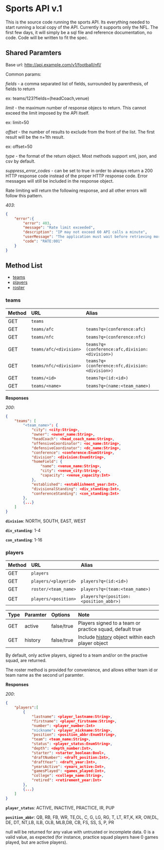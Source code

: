 # Sports API v.1


This is the source code running the sports API.  Its everything needed to start running a local copy of the API.  Currently it supports only the NFL.  The first few days, it will simply be a sql file and reference documentation, no code.  Code will be written to fit the spec.

## Shared Paramters

Base url: http://api.example.com/v1/football/nfl/

Common params:

*fields* - a comma separated list of fields, surrounded by parenthesis, of fields to return

ex: teams/123?fields=(headCoach,venue)

*limit* - the maximum number of response objecs to return.  This cannot exceed the limit imposed by the API itself.

ex: limit=50

*offset* - the number of results to exclude from the front of the list. The first result will be the n+1th result.

ex: offset=50

*type* - the format of the return object.  Most methods support xml, json, and csv by default.

*suppress_error_codes* - can be set to true in order to always return a 200 HTTP response code instead of the proper HTTP response code.  Error messages will still be included in the response object.

Rate limiting will return the following response, and all other errors will follow this pattern.

*403*:

```json
{
	"error":{
		"error": 403,
		"message": "Rate limit exceeded",
		"description": "IP may not exceed 60 API calls a minute",
		"userMessage": "The application must wait before retrieving more information from the severs.",
		"code": "RATE:001"
	}
}
```

## Method List

- [teams](#teams)
- [players](#players)
- [roster](#players)


### teams


| Method | URL    | Alias |
|:------ |:----- |:----- |
| GET    | ```teams``` | |
| GET    | ```teams/afc``` | ```teams?q=(conference:afc)``` |
| GET    | ```teams/nfc``` | ```teams?q=(conference:nfc)``` |
| GET    | ```teams/afc/<division>``` | ```teams?q=(conference:afc,division:<division>)``` |
| GET    | ```teams/nfc/<division>``` | ```teams?q=(conference:nfc,division:<division>)``` |
| GET    | ```teams/<id>``` | ```teams?q=(id:<id>)``` |
| GET    | ```teams/<name>``` | ```teams?q=(name:<team_name>)``` |

**Responses**

*200*:

```json
{
	"teams": [
		"<team_name>": {
			"city": <city:String>,
			"owner": <owner_name:String>,
			"headCoach": <head_coach_name:String>,
			"offensiveCoordinator": <oc_name:String>,
			"defensiveCoordinator": <dc_name:String>,
			"conference": <conference:EnumString>,
			"division": <division:EnumString>,
			"homeField": {
				"name": <venue_name:String>,
				"city": <venue_city:String>,
				"capacity": <venue_capacity:Int>
			},
			"established": <establishment_year:Int>,
			"divisionalStanding": <div_standing:Int>,
			"conferenceStanding": <con_standing:Int>
		},
		{...}
	]
}
```

**```division```**: NORTH, SOUTH, EAST, WEST

**```div_standing```**: 1-4

**```con_standing```**: 1-16


### players

| Method | URL    | Alias |
|:------ |:----- |:----- |
| GET    | ```players``` | |
| GET    | ```players/<playerid>``` | ```players?q=(id:<id>)``` |
| GET    | ```roster/<team_name>``` | ```players?q=(team:<team_name>)``` |
| GET    | ```players/<position>``` | ```players?q=(position:<position_abbr>)``` |

| Type   | Paramter  |  Options | Note |
|:------ |:--------- |:-------- |:---- |
| GET    | active    | false/true | Players signed to a team or practice squad, default true |
| GET    | history   | false/true | Include [history](#history) object within each player object |

By default, only active players, signed to a team and/or on the practive squad, are returned.

The roster method is provided for convenience, and allows either team id or team name as the second url paramter.

**Responses**

*200*:

```json
{
	"players":[
		{
			"lastname": <player_lastname:String>,
			"firstname": <player_firstname:String>,
			"number": <player_number:Int>
			"nickname": <player_nickname:String>,
			"position": <position_abbr:EnumString>,
			"team": <team_name:String>,
			"status": <player_status:EnumString>,
			"depth": <depth_number:Int>,
			"starter": <starter_boolean:Bool>,
			"draftNumber": <draft_position:Int>,
			"draftYear": <draft_year:Int>,
			"yearsActive": <years_active:Int>,
			"gamesPlayed": <games_played:Int>,
			"college": <college_name:String>,
			"retired": <retirement_year:Int>
		},
		{...}
	]
}
```

**```player_status```**: ACTIVE, INACTIVE, PRACTICE, IR, PUP

**```position_abbr```**: QB, RB, FB, WR, TE,OL, C, G, LG, RG, T, LT, RT,K, KR, OW,DL, DE, DT, NT,LB, ILB, OLB, MLB,DB, CB, FS, SS, S, P, PR

null will be returned for any value with untrusted or incomplete data. 0 is a valid value, as expected (for instance, practice squad players have 0 games played, but are active players).


